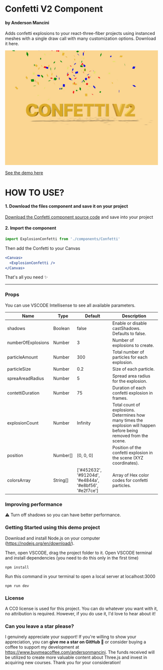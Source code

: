 # Confetti V2 Component

<h4>by Anderson Mancini</h4>

Adds confetti explosions to your react-three-fiber projects using instanced meshes with a single draw call with many customization options. Download it here.

[![screenshot](/public/cover.jpg)](https://r3f-confetti-v2-component.vercel.app)

[See the demo here](https://r3f-confetti-v2-component.vercel.app/)

# HOW TO USE?

#### 1. Download the files component and save it on your project

[Download the Confetti component source code](https://gist.github.com/ektogamat/6ef843b87f803064c5da87b22a63c8f3) and save into your project

#### 2. Import the component

```jsx
import ExplosionConfetti from './components/Confetti'
```

Then add the Confetti to your Canvas

```jsx
<Canvas>
  <ExplosionConfetti />
</Canvas>
```

That's all you need ✨

---

### Props

You can use VSCODE Intellisense to see all available parameters.

| Name               | Type     | Default                                                 | Description                                                                                                         |
| ------------------ | -------- | ------------------------------------------------------- | ------------------------------------------------------------------------------------------------------------------- |
| shadows            | Boolean  | false                                                   | Enable or disable castShadows. Defaults to false.                                                                   |
| numberOfExplosions | Number   | 3                                                       | Number of explosions to create.                                                                                     |
| particleAmount     | Number   | 300                                                     | Total number of particles for each explosion.                                                                       |
| particleSize       | Number   | 0.2                                                     | Size of each particle.                                                                                              |
| spreaAreadRadius   | Number   | 5                                                       | Spread area radius for the explosion.                                                                               |
| contettiDuration   | Number   | 75                                                      | Duration of each confetti explosion in frames.                                                                      |
| explosionCount     | Number   | Infinity                                                | Total count of explosions. Determines how many times the explosion will happen before being removed from the scene. |
| position           | Number[] | [0, 0, 0]                                               | Position of the confetti explosion in the scene (XYZ coordinates).                                                  |
| colorsArray        | String[] | ['#452632', '#91204d', '#e4844a', '#e8bf56', '#e2f7ce'] | Array of Hex color codes for confetti particles.                                                                    |

### Improving performance

⚠️ Turn off shadows so you can have better performance.

### Getting Started using this demo project

Download and install Node.js on your computer (https://nodejs.org/en/download/).

Then, open VSCODE, drag the project folder to it. Open VSCODE terminal and install dependencies (you need to do this only in the first time)

```shell
npm install
```

Run this command in your terminal to open a local server at localhost:3000

```shell
npm run dev
```

### License

A CC0 license is used for this project. You can do whatever you want with it, no attribution is required. However, if you do use it, I'd love to hear about it!

### Can you leave a star please?

I genuinely appreciate your support! If you're willing to show your appreciation, you can <strong>give me a star on GitHub 🎉 </strong>or consider buying a coffee to support my development at https://www.buymeacoffee.com/andersonmancini. The funds received will be utilized to create more valuable content about Three.js and invest in acquiring new courses. Thank you for your consideration!
